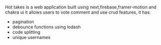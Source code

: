 Hot takes is a web application built using next,firebase,framer-motion and chakra ui it allows users to vote comment and use crud features, it has:

- pagination
- debounce functions using lodash
- code splitting 
- unique usernames
